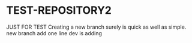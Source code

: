 # TEST-REPOSITORY2
JUST FOR TEST
Creating a new branch surely is quick as well as simple.
new branch add one line
dev is adding


